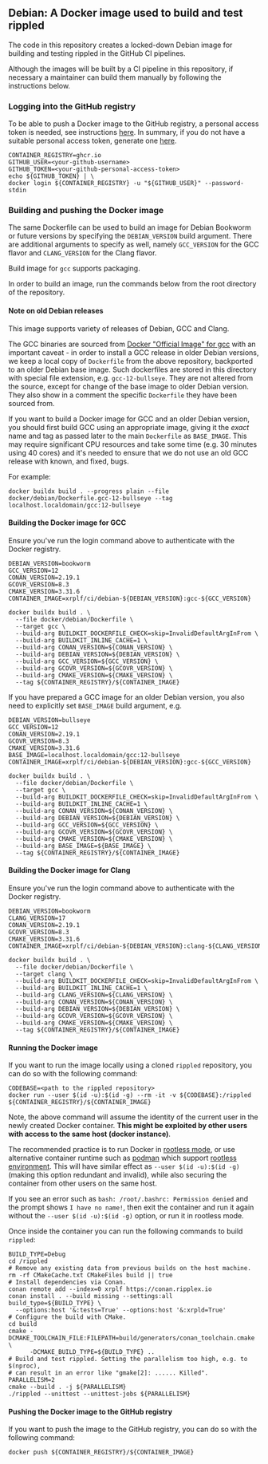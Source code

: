 ## Debian: A Docker image used to build and test rippled

The code in this repository creates a locked-down Debian image for building and
testing rippled in the GitHub CI pipelines.

Although the images will be built by a CI pipeline in this repository, if
necessary a maintainer can build them manually by following the instructions
below.

### Logging into the GitHub registry

To be able to push a Docker image to the GitHub registry, a personal access
token is needed, see instructions [here](https://docs.github.com/en/packages/working-with-a-github-packages-registry/working-with-the-container-registry#authenticating-with-a-personal-access-token-classic).
In summary, if you do not have a suitable personal access token, generate one
[here](https://github.com/settings/tokens/new?scopes=write:packages).

```shell
CONTAINER_REGISTRY=ghcr.io
GITHUB_USER=<your-github-username>
GITHUB_TOKEN=<your-github-personal-access-token>
echo ${GITHUB_TOKEN} | \
docker login ${CONTAINER_REGISTRY} -u "${GITHUB_USER}" --password-stdin
```

### Building and pushing the Docker image

The same Dockerfile can be used to build an image for Debian Bookworm or future
versions by specifying the `DEBIAN_VERSION` build argument. There are additional
arguments to specify as well, namely `GCC_VERSION` for the GCC flavor and
`CLANG_VERSION` for the Clang flavor.

Build image for `gcc` supports packaging.

In order to build an image, run the commands below from the root directory of
the repository.

#### Note on old Debian releases

This image supports variety of releases of Debian, GCC and Clang.

The GCC binaries are sourced from [Docker "Official Image" for gcc](https://github.com/docker-library/gcc)
with an important caveat - in order to install a GCC release in older
Debian versions, we keep a local copy of `Dockerfile` from the above repository,
backported to an older Debian base image. Such dockerfiles are stored in this
directory with special file extension, e.g. `gcc-12-bullseye`. They are not altered from
the source, except for change of the base image to older Debian version. They also
show in a comment the specific `Dockerfile` they have been sourced from.

If you want to build a Docker image for GCC and an older Debian version, you should
first build GCC using an appropriate image, giving it the _exact_ name and tag as
passed later to the main `Dockerfile` as `BASE_IMAGE`. This may require significant
CPU resources and take some time (e.g. 30 minutes using 40 cores) and it's needed
to ensure that we do not use an old GCC release with known, and fixed, bugs.

For example:

```shell
docker buildx build . --progress plain --file docker/debian/Dockerfile.gcc-12-bullseye --tag localhost.localdomain/gcc:12-bullseye
```

#### Building the Docker image for GCC

Ensure you've run the login command above to authenticate with the Docker
registry.

```shell
DEBIAN_VERSION=bookworm
GCC_VERSION=12
CONAN_VERSION=2.19.1
GCOVR_VERSION=8.3
CMAKE_VERSION=3.31.6
CONTAINER_IMAGE=xrplf/ci/debian-${DEBIAN_VERSION}:gcc-${GCC_VERSION}

docker buildx build . \
  --file docker/debian/Dockerfile \
  --target gcc \
  --build-arg BUILDKIT_DOCKERFILE_CHECK=skip=InvalidDefaultArgInFrom \
  --build-arg BUILDKIT_INLINE_CACHE=1 \
  --build-arg CONAN_VERSION=${CONAN_VERSION} \
  --build-arg DEBIAN_VERSION=${DEBIAN_VERSION} \
  --build-arg GCC_VERSION=${GCC_VERSION} \
  --build-arg GCOVR_VERSION=${GCOVR_VERSION} \
  --build-arg CMAKE_VERSION=${CMAKE_VERSION} \
  --tag ${CONTAINER_REGISTRY}/${CONTAINER_IMAGE}
```

If you have prepared a GCC image for an older Debian version, you also need
to explicitly set `BASE_IMAGE` build argument, e.g.

```shell
DEBIAN_VERSION=bullseye
GCC_VERSION=12
CONAN_VERSION=2.19.1
GCOVR_VERSION=8.3
CMAKE_VERSION=3.31.6
BASE_IMAGE=localhost.localdomain/gcc:12-bullseye
CONTAINER_IMAGE=xrplf/ci/debian-${DEBIAN_VERSION}:gcc-${GCC_VERSION}

docker buildx build . \
  --file docker/debian/Dockerfile \
  --target gcc \
  --build-arg BUILDKIT_DOCKERFILE_CHECK=skip=InvalidDefaultArgInFrom \
  --build-arg BUILDKIT_INLINE_CACHE=1 \
  --build-arg CONAN_VERSION=${CONAN_VERSION} \
  --build-arg DEBIAN_VERSION=${DEBIAN_VERSION} \
  --build-arg GCC_VERSION=${GCC_VERSION} \
  --build-arg GCOVR_VERSION=${GCOVR_VERSION} \
  --build-arg CMAKE_VERSION=${CMAKE_VERSION} \
  --build-arg BASE_IMAGE=${BASE_IMAGE} \
  --tag ${CONTAINER_REGISTRY}/${CONTAINER_IMAGE}
```

#### Building the Docker image for Clang

Ensure you've run the login command above to authenticate with the Docker
registry.

```shell
DEBIAN_VERSION=bookworm
CLANG_VERSION=17
CONAN_VERSION=2.19.1
GCOVR_VERSION=8.3
CMAKE_VERSION=3.31.6
CONTAINER_IMAGE=xrplf/ci/debian-${DEBIAN_VERSION}:clang-${CLANG_VERSION}

docker buildx build . \
  --file docker/debian/Dockerfile \
  --target clang \
  --build-arg BUILDKIT_DOCKERFILE_CHECK=skip=InvalidDefaultArgInFrom \
  --build-arg BUILDKIT_INLINE_CACHE=1 \
  --build-arg CLANG_VERSION=${CLANG_VERSION} \
  --build-arg CONAN_VERSION=${CONAN_VERSION} \
  --build-arg DEBIAN_VERSION=${DEBIAN_VERSION} \
  --build-arg GCOVR_VERSION=${GCOVR_VERSION} \
  --build-arg CMAKE_VERSION=${CMAKE_VERSION} \
  --tag ${CONTAINER_REGISTRY}/${CONTAINER_IMAGE}
```

#### Running the Docker image

If you want to run the image locally using a cloned `rippled` repository, you
can do so with the following command:

```shell
CODEBASE=<path to the rippled repository>
docker run --user $(id -u):$(id -g) --rm -it -v ${CODEBASE}:/rippled ${CONTAINER_REGISTRY}/${CONTAINER_IMAGE}
```

Note, the above command will assume the identity of the current user in the
newly created Docker container.
**This might be exploited by other users with access to the same host (docker
instance)**.

The recommended practice is to run Docker in [rootless mode](https://docs.docker.com/engine/security/rootless/),
or use alternative container runtime such as [podman](https://docs.podman.io/en/latest/) which
support [rootless environment](https://github.com/containers/podman/blob/main/docs/tutorials/rootless_tutorial.md).
This will have similar effect as `--user $(id -u):$(id -g)` (making this option
redundant and invalid), while also securing the container from other users on
the same host.

If you see an error such as `bash: /root/.bashrc: Permission denied` and the
prompt shows `I have no name!`, then exit the container and run it again without
the `--user $(id -u):$(id -g)` option, or run it in rootless mode.

Once inside the container you can run the following commands to build `rippled`:

```shell
BUILD_TYPE=Debug
cd /rippled
# Remove any existing data from previous builds on the host machine.
rm -rf CMakeCache.txt CMakeFiles build || true
# Install dependencies via Conan.
conan remote add --index=0 xrplf https://conan.ripplex.io
conan install . --build missing --settings:all build_type=${BUILD_TYPE} \
  --options:host '&:tests=True' --options:host '&:xrpld=True'
# Configure the build with CMake.
cd build
cmake -DCMAKE_TOOLCHAIN_FILE:FILEPATH=build/generators/conan_toolchain.cmake \
      -DCMAKE_BUILD_TYPE=${BUILD_TYPE} ..
# Build and test rippled. Setting the parallelism too high, e.g. to $(nproc),
# can result in an error like "gmake[2]: ...... Killed".
PARALLELISM=2
cmake --build . -j ${PARALLELISM}
./rippled --unittest --unittest-jobs ${PARALLELISM}
```

#### Pushing the Docker image to the GitHub registry

If you want to push the image to the GitHub registry, you can do so with the
following command:

```shell
docker push ${CONTAINER_REGISTRY}/${CONTAINER_IMAGE}
```
